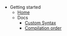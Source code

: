 - Getting started
  - [Home](/)
  - Docs
    - [Custom Syntax](Custom.md)
    - [Compilation order](Compil.md)